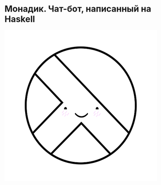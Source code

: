 # Монадик. Чат-бот, написанный на Haskell

<div style="height: 500px;">
    <img src="doc/icon.png"
         alt=""
         style="width: auto; height: 100%;"/>
</div>
